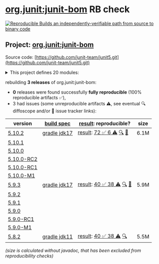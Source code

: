 [org.junit:junit-bom](https://central.sonatype.com/artifact/org.junit/junit-bom/versions) RB check
=======

[![Reproducible Builds](https://reproducible-builds.org/images/logos/rb.svg) an independently-verifiable path from source to binary code](https://reproducible-builds.org/)

## Project: [org.junit:junit-bom](https://central.sonatype.com/artifact/org.junit/junit-bom/versions)

Source code: [https://github.com/junit-team/junit5.git](https://github.com/junit-team/junit5.git)

<details><summary>This project defines 20 modules:</summary>

* [org.junit.jupiter:junit-jupiter](https://central.sonatype.com/artifact/org.junit.jupiter/junit-jupiter/5.10.2)
* [org.junit.jupiter:junit-jupiter-api](https://central.sonatype.com/artifact/org.junit.jupiter/junit-jupiter-api/5.10.2)
* [org.junit.jupiter:junit-jupiter-engine](https://central.sonatype.com/artifact/org.junit.jupiter/junit-jupiter-engine/5.10.2)
* [org.junit.jupiter:junit-jupiter-migrationsupport](https://central.sonatype.com/artifact/org.junit.jupiter/junit-jupiter-migrationsupport/5.10.2)
* [org.junit.jupiter:junit-jupiter-params](https://central.sonatype.com/artifact/org.junit.jupiter/junit-jupiter-params/5.10.2)
* [org.junit.platform:junit-platform-commons](https://central.sonatype.com/artifact/org.junit.platform/junit-platform-commons/5.10.2)
* [org.junit.platform:junit-platform-console](https://central.sonatype.com/artifact/org.junit.platform/junit-platform-console/5.10.2)
* [org.junit.platform:junit-platform-console-standalone](https://central.sonatype.com/artifact/org.junit.platform/junit-platform-console-standalone/5.10.2)
* [org.junit.platform:junit-platform-engine](https://central.sonatype.com/artifact/org.junit.platform/junit-platform-engine/5.10.2)
* [org.junit.platform:junit-platform-jfr](https://central.sonatype.com/artifact/org.junit.platform/junit-platform-jfr/5.10.2)
* [org.junit.platform:junit-platform-launcher](https://central.sonatype.com/artifact/org.junit.platform/junit-platform-launcher/5.10.2)
* [org.junit.platform:junit-platform-reporting](https://central.sonatype.com/artifact/org.junit.platform/junit-platform-reporting/5.10.2)
* [org.junit.platform:junit-platform-runner](https://central.sonatype.com/artifact/org.junit.platform/junit-platform-runner/5.10.2)
* [org.junit.platform:junit-platform-suite](https://central.sonatype.com/artifact/org.junit.platform/junit-platform-suite/5.10.2)
* [org.junit.platform:junit-platform-suite-api](https://central.sonatype.com/artifact/org.junit.platform/junit-platform-suite-api/5.10.2)
* [org.junit.platform:junit-platform-suite-commons](https://central.sonatype.com/artifact/org.junit.platform/junit-platform-suite-commons/5.10.2)
* [org.junit.platform:junit-platform-suite-engine](https://central.sonatype.com/artifact/org.junit.platform/junit-platform-suite-engine/5.10.2)
* [org.junit.platform:junit-platform-testkit](https://central.sonatype.com/artifact/org.junit.platform/junit-platform-testkit/5.10.2)
* [org.junit.vintage:junit-vintage-engine](https://central.sonatype.com/artifact/org.junit.vintage/junit-vintage-engine/5.10.2)
* [org.junit:junit-bom](https://central.sonatype.com/artifact/org.junit/junit-bom/5.10.2)
</details>

rebuilding **3 releases** of org.junit:junit-bom:
- **0** releases were found successfully **fully reproducible** (100% reproducible artifacts :white_check_mark:),
- 3 had issues (some unreproducible artifacts :warning:, see eventual :mag: diffoscope and/or :memo: issue tracker links):

| version | [build spec](/BUILDSPEC.md) | [result](https://reproducible-builds.org/docs/jvm/): reproducible? | size |
| -- | --------- | ------ | -- |
| [5.10.2](https://central.sonatype.com/artifact/org.junit/junit-bom/5.10.2/pom) | [gradle jdk17](junit5-5.10.2.buildspec) | [result](junit-bom-5.10.2.buildinfo): [72 :white_check_mark:  6 :warning:](junit-bom-5.10.2.buildcompare) [:mag:](junit-bom-5.10.2.diffoscope) [:memo:](https://github.com/junit-team/junit5/issues/3690) | 6.1M |
| [5.10.1](https://central.sonatype.com/artifact/org.junit/junit-bom/5.10.1/pom) | | | |
| [5.10.0](https://central.sonatype.com/artifact/org.junit/junit-bom/5.10.0/pom) | | | |
| [5.10.0-RC2](https://central.sonatype.com/artifact/org.junit/junit-bom/5.10.0-RC2/pom) | | | |
| [5.10.0-RC1](https://central.sonatype.com/artifact/org.junit/junit-bom/5.10.0-RC1/pom) | | | |
| [5.10.0-M1](https://central.sonatype.com/artifact/org.junit/junit-bom/5.10.0-M1/pom) | | | |
| [5.9.3](https://central.sonatype.com/artifact/org.junit/junit-bom/5.9.3/pom) | [gradle jdk17](junit5-5.9.3.buildspec) | [result](junit-bom-5.9.3.buildinfo): [40 :white_check_mark:  38 :warning:](junit-bom-5.9.3.buildcompare) [:mag:](junit-bom-5.9.3.diffoscope) [:memo:](https://github.com/junit-team/junit5/issues/3559) | 5.9M |
| [5.9.2](https://central.sonatype.com/artifact/org.junit/junit-bom/5.9.2/pom) | | | |
| [5.9.1](https://central.sonatype.com/artifact/org.junit/junit-bom/5.9.1/pom) | | | |
| [5.9.0](https://central.sonatype.com/artifact/org.junit/junit-bom/5.9.0/pom) | | | |
| [5.9.0-RC1](https://central.sonatype.com/artifact/org.junit/junit-bom/5.9.0-RC1/pom) | | | |
| [5.9.0-M1](https://central.sonatype.com/artifact/org.junit/junit-bom/5.9.0-M1/pom) | | | |
| [5.8.2](https://central.sonatype.com/artifact/org.junit/junit-bom/5.8.2/pom) | [gradle jdk11](junit5-5.8.2.buildspec) | [result](junit-bom-5.8.2.buildinfo): [40 :white_check_mark:  38 :warning:](junit-bom-5.8.2.buildcompare) [:mag:](junit-bom-5.8.2.diffoscope) | 5.5M |

<i>(size is calculated without javadoc, that has been excluded from reproducibility checks)</i>
